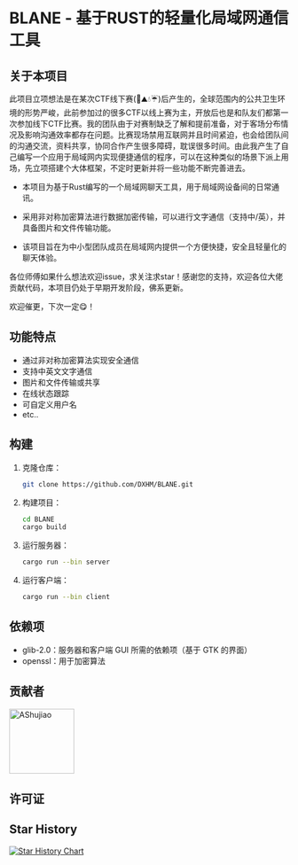 
# BLANE - 基于RUST的轻量化局域网通信工具


## 关于本项目

此项目立项想法是在某次CTF线下赛(🚄⛰💧☔)后产生的，全球范围内的公共卫生环境的形势严峻，此前参加过的很多CTF以线上赛为主，开放后也是和队友们都第一次参加线下CTF比赛。我的团队由于对赛制缺乏了解和提前准备，对于客场分布情况及影响沟通效率都存在问题。比赛现场禁用互联网并且时间紧迫，也会给团队间的沟通交流，资料共享，协同合作产生很多障碍，耽误很多时间。由此我产生了自己编写一个应用于局域网内实现便捷通信的程序，可以在这种类似的场景下派上用场，先立项搭建个大体框架，不定时更新并将一些功能不断完善进去。

+ 本项目为基于Rust编写的一个局域网聊天工具，用于局域网设备间的日常通讯。

+ 采用非对称加密算法进行数据加密传输，可以进行文字通信（支持中/英），并具备图片和文件传输功能。

+ 该项目旨在为中小型团队成员在局域网内提供一个方便快捷，安全且轻量化的聊天体验。

各位师傅如果什么想法欢迎issue，求关注求star！感谢您的支持，欢迎各位大佬贡献代码，本项目仍处于早期开发阶段，佛系更新。

欢迎催更，下次一定😋！


## 功能特点

- 通过非对称加密算法实现安全通信
- 支持中英文文字通信
- 图片和文件传输或共享
- 在线状态跟踪
- 可自定义用户名
- etc..

## 构建

1. 克隆仓库：

   ```bash
   git clone https://github.com/DXHM/BLANE.git
   ```

2. 构建项目：

   ```bash
   cd BLANE
   cargo build
   ```

3. 运行服务器：

   ```bash
   cargo run --bin server
   ```

4. 运行客户端：

   ```bash
   cargo run --bin client
   ```


## 依赖项

- glib-2.0：服务器和客户端 GUI 所需的依赖项（基于 GTK 的界面）
- openssl：用于加密算法


## 贡献者

[<img alt="AShujiao" src="https://avatars.githubusercontent.com/u/69539047?v=4" width="117">](https://github.com/dxhm)

## 许可证

## Star History

[![Star History Chart](https://api.star-history.com/svg?repos=DXHM/BLANE&type=Date)](https://star-history.com/#DXHM/BLANE&Date)


